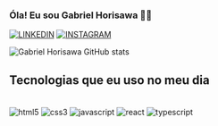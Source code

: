 ### Óla! Eu sou Gabriel Horisawa 🖐🏻

[![LINKEDIN](https://img.shields.io/badge/LinkedIn-0077B5?style=for-the-badge&logo=linkedin&logoColor=white)](https://www.linkedin.com/in/gabrielhorisawa/)
[![INSTAGRAM](https://img.shields.io/badge/Instagram-E4405F?style=for-the-badge&logo=instagram&logoColor=white)](https://instagram.com/@gabrielhorisawa)

![Gabriel Horisawa GitHub stats](https://github-readme-stats.vercel.app/api?username=DevHiroo&show_icons=true&theme=radical)

## Tecnologias que eu uso no meu dia
<div style='display: inline_block'><br>
  <img align='center' alt='html5' src='https://img.shields.io/badge/HTML5-E34F26?style=for-the-badge&logo=html5&logoColor=white'>
  <img align='center' alt='css3' src='https://img.shields.io/badge/CSS3-1572B6?style=for-the-badge&logo=css3&logoColor=white'>
  <img align='center' alt='javascript' src='https://img.shields.io/badge/JavaScript-F7DF1E?style=for-the-badge&logo=javascript&logoColor=black'>
  <img align='center' alt='react' src='https://img.shields.io/badge/React-20232A?style=for-the-badge&logo=react&logoColor=61DAFB'>
  <img align='center' alt='typescript' src='https://img.shields.io/badge/TypeScript-007ACC?style=for-the-badge&logo=typescript&logoColor=white'>
</div><br>


